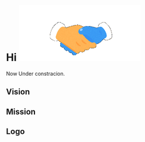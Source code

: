 # Hi ![img](https://github.com/cruise-group/.github/blob/main/profile/handshake.gif)

Now Under constracion.



## Vision


## Mission



## Logo
